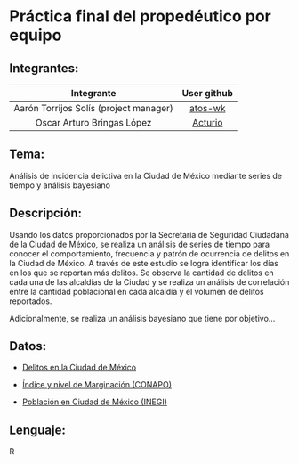 # Práctica final del propedéutico por equipo

## Integrantes:

|Integrante|User github|
|:--:|:--:|
|Aarón Torrijos Solís (project manager)|[atos-wk]()|
|Oscar Arturo Bringas López|[Acturio](https://github.com/Acturio)|

## Tema: 
Análisis de incidencia delictiva en la Ciudad de México mediante series de tiempo y análisis bayesiano 

## Descripción:
Usando los datos proporcionados por la Secretaría de Seguridad Ciudadana de la Ciudad de México, se realiza un análisis de series de tiempo para conocer el comportamiento, frecuencia y patrón de ocurrencia de delitos en la Ciudad de México. A través de este estudio se logra identificar los días en los que se reportan más delitos. Se observa la cantidad de delitos en cada una de las alcaldías de la Ciudad y se realiza un análisis de correlación entre la cantidad poblacional en cada alcaldía y el volumen de delitos reportados.

Adicionalmente, se realiza un análisis bayesiano que tiene por objetivo...

## Datos:
* [Delitos en la Ciudad de México](https://datos.cdmx.gob.mx/explore/dataset/carpetas-de-investigacion-pgj-cdmx/export/)

* [Índice y nivel de Marginación (CONAPO)](http://www.conapo.gob.mx/es/CONAPO/Datos_Abiertos_del_Indice_de_Marginacion)

* [Población en Ciudad de México (INEGI)](https://www.inegi.org.mx/programas/ccpv/2010/default.html#Tabulados)

## Lenguaje: 
R
